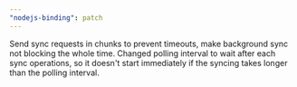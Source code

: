 ```yaml
---
"nodejs-binding": patch
---
```


Send sync requests in chunks to prevent timeouts, make background sync not blocking the whole time.
Changed polling interval to wait after each sync operations, so it doesn't start immediately if the syncing takes longer than the polling interval.
